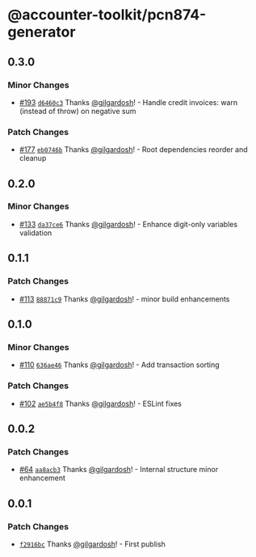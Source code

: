 # @accounter-toolkit/pcn874-generator

## 0.3.0

### Minor Changes

- [#193](https://github.com/gilgardosh/accounter-toolkit/pull/193)
  [`d6460c3`](https://github.com/gilgardosh/accounter-toolkit/commit/d6460c31ad3ee440dc6cb41ac2f4675447a11076)
  Thanks [@gilgardosh](https://github.com/gilgardosh)! - Handle credit invoices: warn (instead of
  throw) on negative sum

### Patch Changes

- [#177](https://github.com/gilgardosh/accounter-toolkit/pull/177)
  [`eb0746b`](https://github.com/gilgardosh/accounter-toolkit/commit/eb0746b23cf82668dfd3a7443a09de5a9d0be37b)
  Thanks [@gilgardosh](https://github.com/gilgardosh)! - Root dependencies reorder and cleanup

## 0.2.0

### Minor Changes

- [#133](https://github.com/gilgardosh/accounter-toolkit/pull/133)
  [`da37ce6`](https://github.com/gilgardosh/accounter-toolkit/commit/da37ce6a65223115b51e5689a282696b5c9cf83a)
  Thanks [@gilgardosh](https://github.com/gilgardosh)! - Enhance digit-only variables validation

## 0.1.1

### Patch Changes

- [#113](https://github.com/gilgardosh/accounter-toolkit/pull/113)
  [`88871c9`](https://github.com/gilgardosh/accounter-toolkit/commit/88871c928457a136c3fcf255c78f216cc4f7d08d)
  Thanks [@gilgardosh](https://github.com/gilgardosh)! - minor build enhancements

## 0.1.0

### Minor Changes

- [#110](https://github.com/gilgardosh/accounter-toolkit/pull/110)
  [`636ae46`](https://github.com/gilgardosh/accounter-toolkit/commit/636ae46f6896ee6dcb2349778a368ac3c0cc040d)
  Thanks [@gilgardosh](https://github.com/gilgardosh)! - Add transaction sorting

### Patch Changes

- [#102](https://github.com/gilgardosh/accounter-toolkit/pull/102)
  [`ae5b4f8`](https://github.com/gilgardosh/accounter-toolkit/commit/ae5b4f81e1d78caa4b18d226f835130e753f80f0)
  Thanks [@gilgardosh](https://github.com/gilgardosh)! - ESLint fixes

## 0.0.2

### Patch Changes

- [#64](https://github.com/gilgardosh/accounter-toolkit/pull/64)
  [`aa8acb3`](https://github.com/gilgardosh/accounter-toolkit/commit/aa8acb39ed2d21336fcfe45b1b229975ee9d722b)
  Thanks [@gilgardosh](https://github.com/gilgardosh)! - Internal structure minor enhancement

## 0.0.1

### Patch Changes

- [`f2916bc`](https://github.com/gilgardosh/accounter-toolkit/commit/f2916bc3a20aa6028845dd068506b62e319d9546)
  Thanks [@gilgardosh](https://github.com/gilgardosh)! - First publish
